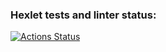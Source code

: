 ### Hexlet tests and linter status:
[![Actions Status](https://github.com/mintmolly/layout-designer-project-lvl2/workflows/hexlet-check/badge.svg)](https://github.com/mintmolly/layout-designer-project-lvl2/actions)